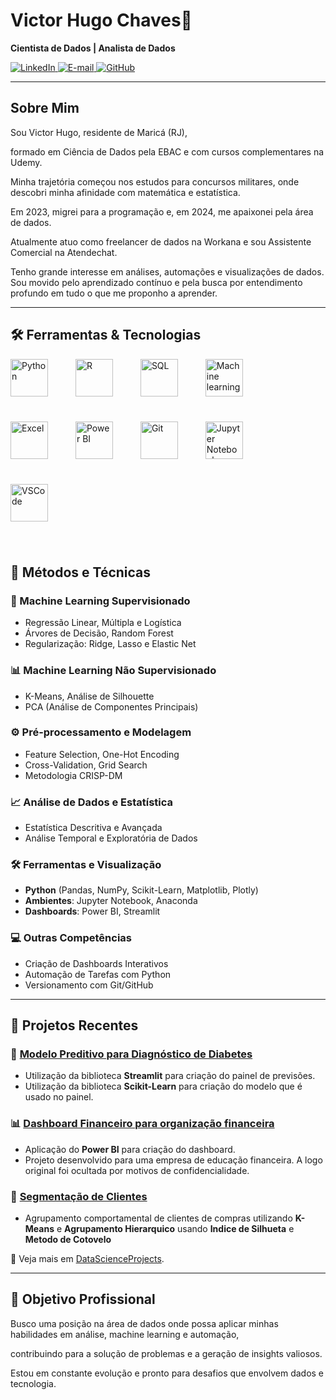 # Victor Hugo Chaves🌟  
**Cientista de Dados | Analista de Dados**  

<p align="left">
  <a href="https://www.linkedin.com/in/victorhugodata/" target="_blank">
    <img src="https://img.shields.io/badge/LinkedIn-blue?style=flat-square&logo=linkedin&logoColor=white" alt="LinkedIn">
  </a>
  <a href="mailto:victorhugo.chaves@gmail.com" target="_blank">
    <img src="https://img.shields.io/badge/Email-red?style=flat-square&logo=gmail&logoColor=white" alt="E-mail">
  </a>
  <a href="https://github.com/VictorHugodata?tab=repositories" target="_blank">
    <img src="https://img.shields.io/badge/GitHub-black?style=flat-square&logo=github&logoColor=white" alt="GitHub">
  </a>
</p>

---

## Sobre Mim  
Sou Victor Hugo, residente de Maricá (RJ), 

formado em Ciência de Dados pela EBAC e com cursos complementares na Udemy. 

Minha trajetória começou nos estudos para concursos militares, onde descobri minha afinidade com matemática e estatística. 

Em 2023, migrei para a programação e, em 2024, me apaixonei pela área de dados.

Atualmente atuo como freelancer de dados na Workana e sou Assistente Comercial na Atendechat. 

Tenho grande interesse em análises, automações e visualizações de dados. Sou movido pelo aprendizado contínuo e pela busca por entendimento profundo em tudo o que me proponho a aprender.

---

## 🛠️ Ferramentas & Tecnologias  
<p align="left">
  <img src="https://cdn.jsdelivr.net/gh/devicons/devicon/icons/python/python-original.svg" alt="Python" width="60" height="60" style="margin: 0 40px 40px 0;">
  <img src="https://upload.wikimedia.org/wikipedia/commons/1/1b/R_logo.svg" alt="R" width="60" height="60" style="margin: 0 40px 40px 0;">
  <img src="https://vvcestudio.com.br/_next/image?url=%2Fassetsv5%2Fimg%2Fcodigo%2Flogosql.png&w=256&q=75" alt="SQL" width="60" height="60" style="margin: 0 40px 40px 0;">
  <img src="https://encrypted-tbn0.gstatic.com/images?q=tbn:ANd9GcTxx7XWWLMhPG93QXcQnr2UBrkV-Y5cV6dmCQ&s" alt="Machine learning" width="60" height="60" style="margin: 0 40px 40px 0;">
  <img src="https://img.odcdn.com.br/wp-content/uploads/2017/02/20170213174437.jpg" alt="Excel" width="60" height="60" style="margin: 0 40px 40px 0;">
  <img src="https://upload.wikimedia.org/wikipedia/commons/c/cf/New_Power_BI_Logo.svg" alt="Power BI" width="60" height="60" style="margin: 0 40px 40px 0;">
  <img src="https://cdn.jsdelivr.net/gh/devicons/devicon/icons/git/git-original.svg" alt="Git" width="60" height="60" style="margin: 0 40px 40px 0;">
  <img src="https://upload.wikimedia.org/wikipedia/commons/thumb/3/38/Jupyter_logo.svg/256px-Jupyter_logo.svg.png" alt="Jupyter Notebook" width="60" height="60" style="margin: 0 40px 40px 0;">
  <img src="https://camo.githubusercontent.com/f39f203ca1defeb47e3505ef9044d3303c038c60de7e67f6c229992602e59128/68747470733a2f2f63646e2e6a7364656c6976722e6e65742f67682f64657669636f6e732f64657669636f6e2f69636f6e732f7673636f64652f7673636f64652d6f726967696e616c2e737667" alt="VSCode" width="60" height="60" style="margin: 0 40px 40px 0;">
</p>

## 🧠 Métodos e Técnicas

### 🤖 Machine Learning Supervisionado
- Regressão Linear, Múltipla e Logística  
- Árvores de Decisão, Random Forest  
- Regularização: Ridge, Lasso e Elastic Net  

### 📊 Machine Learning Não Supervisionado
- K-Means, Análise de Silhouette  
- PCA (Análise de Componentes Principais)  

### ⚙️ Pré-processamento e Modelagem
- Feature Selection, One-Hot Encoding  
- Cross-Validation, Grid Search  
- Metodologia CRISP-DM  

### 📈 Análise de Dados e Estatística
- Estatística Descritiva e Avançada  
- Análise Temporal e Exploratória de Dados  

### 🛠️ Ferramentas e Visualização
- **Python** (Pandas, NumPy, Scikit-Learn, Matplotlib, Plotly)  
- **Ambientes**: Jupyter Notebook, Anaconda  
- **Dashboards**: Power BI, Streamlit  

### 💻 Outras Competências
- Criação de Dashboards Interativos  
- Automação de Tarefas com Python  
- Versionamento com Git/GitHub  

---

## 📂 Projetos Recentes  

### 🧠 [Modelo Preditivo para Diagnóstico de Diabetes](https://github.com/VictorHugodata/diabete_predict)  
- Utilização da biblioteca **Streamlit** para criação do painel de previsões.
- Utilização da biblioteca **Scikit-Learn** para criação do modelo que é usado no painel.

### 📊 [Dashboard Financeiro para organização financeira](https://github.com/VictorHugodata/powerbi_dashboardfinanceiro)  
- Aplicação do **Power BI** para criação do dashboard.  
- Projeto desenvolvido para uma empresa de educação financeira. A logo original foi ocultada por motivos de confidencialidade.

### 🧩 [Segmentação de Clientes](https://github.com/VictorHugodata/segmentacao_de_clientes)  
- Agrupamento comportamental de clientes de compras utilizando **K-Means** e **Agrupamento Hierarquico** usando **Indice de Silhueta** e **Metodo de Cotovelo**

📂 Veja mais em [DataScienceProjects](https://github.com/VictorHugodata?tab=repositories).

---

## 🎯 Objetivo Profissional  
Busco uma posição na área de dados onde possa aplicar minhas habilidades em análise, machine learning e automação, 

contribuindo para a solução de problemas e a geração de insights valiosos. 

Estou em constante evolução e pronto para desafios que envolvem dados e tecnologia.

